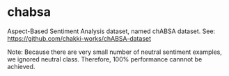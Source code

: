 # chabsa
Aspect-Based Sentiment Analysis dataset, named chABSA dataset.
See: https://github.com/chakki-works/chABSA-dataset

Note: Because there are very small number of neutral sentiment examples, we ignored neutral class. Therefore, 100\% performance cannnot be achieved.
